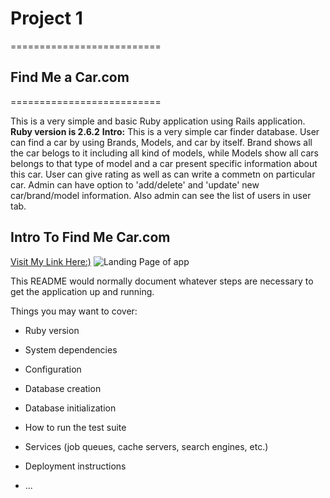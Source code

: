 # Project 1
==========================
## Find Me a Car.com
==========================

This is a very simple and basic Ruby application using Rails application.
**Ruby version is 2.6.2**
**Intro:** This is a very simple car finder database. User can find a car by using Brands, Models, and car by itself. Brand shows all the car belogs to it including all kind of models, while Models show all cars belongs to that type of model and a car present specific information about this car. User can give rating as well as can write a commetn on particular car. Admin can have option to 'add/delete' and 'update' new car/brand/model information. Also admin can see the list of users in user tab.

## Intro To Find Me Car.com 
[Visit My Link Here:)](https://car-application.herokuapp.com)
![Landing Page of app](landingpage.png?raw=true "Landing Page")

This README would normally document whatever steps are necessary to get the
application up and running.

Things you may want to cover:

* Ruby version

* System dependencies

* Configuration

* Database creation

* Database initialization

* How to run the test suite

* Services (job queues, cache servers, search engines, etc.)

* Deployment instructions

* ...
